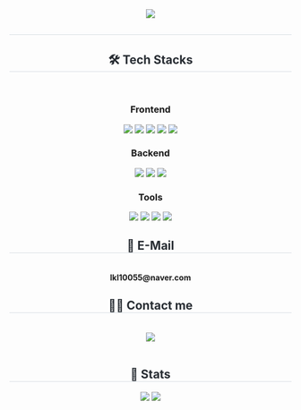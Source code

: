 <div align= "center">
    <img src="https://capsule-render.vercel.app/api?type=waving&color=0:00e1ff,100:7900fa&height=180&text=Hello%20I'm%20Yeseong&animation=fadeIn&fontColor=ffffff&fontSize=50" />
    </div>
    <div align= "center"> 
    <h2 style="border-bottom: 1px solid #d8dee4; color: #282d33;">  </h2>  
    <div style="font-weight: 700; font-size: 15px; text-align: center; color: #282d33;">  </div> 
    </div>
    <div align= "center">
    <h2 style="border-bottom: 1px solid #d8dee4; color: #282d33;"> 🛠️ Tech Stacks </h2> <br> 
    <div style="margin: 0 auto; text-align: center;" align= "center">
    <h3>Frontend</h3>
          <img src="https://img.shields.io/badge/Javascript-F7DF1E?style=for-the-badge&logo=Javascript&logoColor=white">
          <img src="https://img.shields.io/badge/React-61DAFB?style=for-the-badge&logo=React&logoColor=white">
          <img src="https://img.shields.io/badge/Figma-F24E1E?style=for-the-badge&logo=Figma&logoColor=white">
          <img src="https://img.shields.io/badge/CSS3-1572B6?style=for-the-badge&logo=CSS3&logoColor=white">
          <img src="https://img.shields.io/badge/HTML5-E34F26?style=for-the-badge&logo=HTML5&logoColor=white">
        <br>
    <h3>Backend</h3>
          <img src="https://img.shields.io/badge/Java-007396?style=for-the-badge&logo=Java&logoColor=white">
          <img src="https://img.shields.io/badge/SpringBoot-6DB33F?style=for-the-badge&logo=SpringBoot&logoColor=white">
          <img src="https://img.shields.io/badge/MySQL-4479A1?style=for-the-badge&logo=MySQL&logoColor=white">
        <br>
    <h3>Tools</h3>
          <img src="https://img.shields.io/badge/Figma-F24E1E?style=for-the-badge&logo=Figma&logoColor=white">
          <img src="https://img.shields.io/badge/Github-181717?style=for-the-badge&logo=Github&logoColor=white">
          <img src="https://img.shields.io/badge/Notion-000000?style=for-the-badge&logo=Notion&logoColor=white">
          <img src="https://img.shields.io/badge/MariaDB-003545?style=for-the-badge&logo=MariaDB&logoColor=white">
        <br>
          </div>

          
<h2 style="border-bottom: 1px solid #d8dee4; color: #282d33;"> 📧 E-Mail </h2> <br> 
    <div style="margin: 0 auto; text-align: center;" align= "center">
        <strong>lkl10055@naver.com</strong>
    </div>
</div>
    <div align= "center">
    <h2 style="border-bottom: 1px solid #d8dee4; color: #282d33;"> 🧑‍💻 Contact me </h2> <br> 
    <div align= "center"> <a href=> <img src="https://img.shields.io/badge/Notion-000000?style=for-the-badge&logo=Notion&logoColor=white&link=lkl10055@naver.com">  </a>
          </div>  <br> 
    <div align= "center">  </div> 
    </div>
    <div align= "center"> 
    <h2 style="border-bottom: 1px solid #d8dee4; color: #282d33;"> 🏅 Stats </h2> <div align= "center"> <img src="https://github-readme-stats.vercel.app/api?username=lys-17&bg_color=60,00c8fa,6600ff&title_color=ffffff&text_color=ffffff"
         /> <img src="https://github-readme-stats.vercel.app/api/top-langs/?username=lys-17&layout=compact&bg_color=60,00c8fa,6600ff&title_color=ffffff&text_color=ffffff"
           /> </div> 
    </div>
